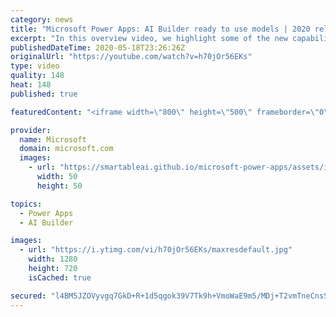 ```yaml
---
category: news
title: "Microsoft Power Apps: AI Builder ready to use models | 2020 release wave 1 overview"
excerpt: "In this overview video, we highlight some of the new capabilities included in the latest update to Microsoft Power Apps, AI Builder ready to use models.     Here are the capabilities covered:   • Entity extraction helps you by identifying and extracting people, dates, places, locations, etc. from text"
publishedDateTime: 2020-05-18T23:26:26Z
originalUrl: "https://youtube.com/watch?v=h70jOr56EKs"
type: video
quality: 148
heat: 148
published: true

featuredContent: "<iframe width=\"800\" height=\"500\" frameborder=\"0\" src=\"https://www.youtube.com/embed/h70jOr56EKs\" allow=\"accelerometer; autoplay; encrypted-media; gyroscope; picture-in-picture\" allowfullscreen></iframe>"

provider:
  name: Microsoft
  domain: microsoft.com
  images:
    - url: "https://smartableai.github.io/microsoft-power-apps/assets/images/organizations/microsoft.com-50x50.jpg"
      width: 50
      height: 50

topics:
  - Power Apps
  - AI Builder

images:
  - url: "https://i.ytimg.com/vi/h70jOr56EKs/maxresdefault.jpg"
    width: 1280
    height: 720
    isCached: true

secured: "l4BM5JZOVyvgq7GkD+R+1d5qgok39V7Tk9h+VmoWaE9m5/MDj+T2vmTneCnsSl9fRZHYtkvBgWKSe/vkWztLGfvJobyCloiDTgnvd0yU40r75cJ6U2vlVFHc6me0h4e0HucDniHtKy94wwikvjcIvWZBmzmdjQ4FhnzEZpEskzsaj6Ky2EF+6aLAfvp8jwbESmrNx1Ej3lj1y2RmU6m+TeXulwKFHv/UYQrdsP8uFU8IW/Hj3MLej2js5s6tVUtfXCDtKsryi8hqt3wENhE0B8YKqKzHNIQ+jOMK+FK9aKy10gLE+pLanBLxU6CXOmAAzzsIndeG/OB9Sd4wCXRgBcmtpIJmluBLUup8EMK/3taL3NJHxk8chtTA+ObajILRmnu3I9sZBrF/MaBg0Yu8zpX6kgZysaYcrRoyUx4htNYghN4fj4f4H2Mu7FHR7H0h;oS+ZCusQQLKFYzrhZWQoWA=="
---
```


